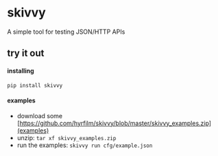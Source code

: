 # skivvy
A simple tool for testing JSON/HTTP APIs

## try it out
#### installing
``pip install skivvy``
#### examples
* download some [https://github.com/hyrfilm/skivvy/blob/master/skivvy_examples.zip](examples)
* unzip: ```tar xf skivvy_examples.zip```
* run the examples: ```skivvy run cfg/example.json```



